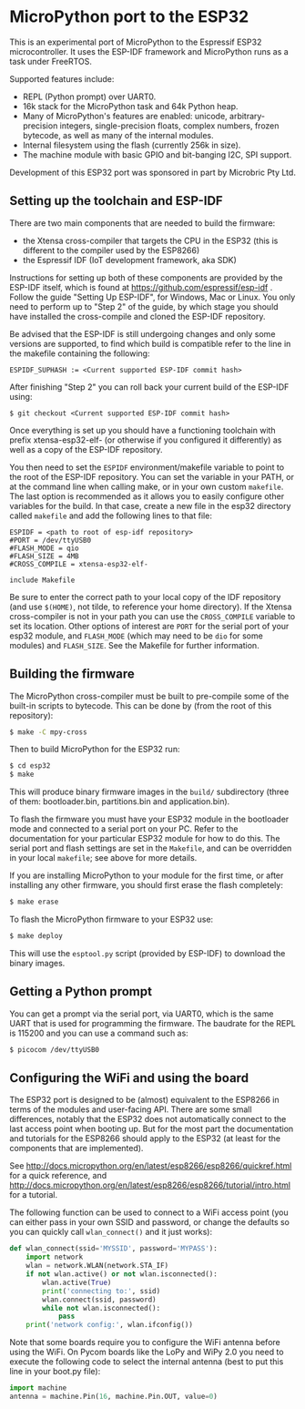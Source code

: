 MicroPython port to the ESP32
=============================

This is an experimental port of MicroPython to the Espressif ESP32
microcontroller.  It uses the ESP-IDF framework and MicroPython runs as
a task under FreeRTOS.

Supported features include:
- REPL (Python prompt) over UART0.
- 16k stack for the MicroPython task and 64k Python heap.
- Many of MicroPython's features are enabled: unicode, arbitrary-precision
  integers, single-precision floats, complex numbers, frozen bytecode, as
  well as many of the internal modules.
- Internal filesystem using the flash (currently 256k in size).
- The machine module with basic GPIO and bit-banging I2C, SPI support.

Development of this ESP32 port was sponsored in part by Microbric Pty Ltd.

Setting up the toolchain and ESP-IDF
------------------------------------

There are two main components that are needed to build the firmware:
- the Xtensa cross-compiler that targets the CPU in the ESP32 (this is
  different to the compiler used by the ESP8266)
- the Espressif IDF (IoT development framework, aka SDK)

Instructions for setting up both of these components are provided by the
ESP-IDF itself, which is found at https://github.com/espressif/esp-idf .
Follow the guide "Setting Up ESP-IDF", for Windows, Mac or Linux.  You
only need to perform up to "Step 2" of the guide, by which stage you
should have installed the cross-compile and cloned the ESP-IDF repository.
 
Be advised that the ESP-IDF is still undergoing changes and only some 
versions are supported, to find which build is compatible refer to the line 
in the makefile containing the following:
```
ESPIDF_SUPHASH := <Current supported ESP-IDF commit hash>
```
After finishing "Step 2" you can roll back your current build of 
the ESP-IDF using:
```
$ git checkout <Current supported ESP-IDF commit hash>
```
Once everything is set up you should have a functioning toolchain with
prefix xtensa-esp32-elf- (or otherwise if you configured it differently)
as well as a copy of the ESP-IDF repository.

You then need to set the `ESPIDF` environment/makefile variable to point to
the root of the ESP-IDF repository.  You can set the variable in your PATH,
or at the command line when calling make, or in your own custom `makefile`.
The last option is recommended as it allows you to easily configure other
variables for the build.  In that case, create a new file in the esp32
directory called `makefile` and add the following lines to that file:
```
ESPIDF = <path to root of esp-idf repository>
#PORT = /dev/ttyUSB0
#FLASH_MODE = qio
#FLASH_SIZE = 4MB
#CROSS_COMPILE = xtensa-esp32-elf-

include Makefile
```
Be sure to enter the correct path to your local copy of the IDF repository
(and use `$(HOME)`, not tilde, to reference your home directory).
If the Xtensa cross-compiler is not in your path you can use the
`CROSS_COMPILE` variable to set its location.  Other options of interest
are `PORT` for the serial port of your esp32 module, and `FLASH_MODE`
(which may need to be `dio` for some modules)
and `FLASH_SIZE`.  See the Makefile for further information.

Building the firmware
---------------------

The MicroPython cross-compiler must be built to pre-compile some of the
built-in scripts to bytecode.  This can be done by (from the root of
this repository):
```bash
$ make -C mpy-cross
```

Then to build MicroPython for the ESP32 run:
```bash
$ cd esp32
$ make
```
This will produce binary firmware images in the `build/` subdirectory
(three of them: bootloader.bin, partitions.bin and application.bin).

To flash the firmware you must have your ESP32 module in the bootloader
mode and connected to a serial port on your PC.  Refer to the documentation
for your particular ESP32 module for how to do this.  The serial port and
flash settings are set in the `Makefile`, and can be overridden in your
local `makefile`; see above for more details.

If you are installing MicroPython to your module for the first time, or
after installing any other firmware, you should first erase the flash
completely:
```bash
$ make erase
```

To flash the MicroPython firmware to your ESP32 use:
```bash
$ make deploy
```
This will use the `esptool.py` script (provided by ESP-IDF) to download the
binary images.

Getting a Python prompt
-----------------------

You can get a prompt via the serial port, via UART0, which is the same UART
that is used for programming the firmware.  The baudrate for the REPL is
115200 and you can use a command such as:
```bash
$ picocom /dev/ttyUSB0
```

Configuring the WiFi and using the board
----------------------------------------

The ESP32 port is designed to be (almost) equivalent to the ESP8266 in
terms of the modules and user-facing API.  There are some small differences,
notably that the ESP32 does not automatically connect to the last access
point when booting up.  But for the most part the documentation and tutorials
for the ESP8266 should apply to the ESP32 (at least for the components that
are implemented).

See http://docs.micropython.org/en/latest/esp8266/esp8266/quickref.html for
a quick reference, and http://docs.micropython.org/en/latest/esp8266/esp8266/tutorial/intro.html
for a tutorial.

The following function can be used to connect to a WiFi access point (you can
either pass in your own SSID and password, or change the defaults so you can
quickly call `wlan_connect()` and it just works):
```python
def wlan_connect(ssid='MYSSID', password='MYPASS'):
    import network
    wlan = network.WLAN(network.STA_IF)
    if not wlan.active() or not wlan.isconnected():
        wlan.active(True)
        print('connecting to:', ssid)
        wlan.connect(ssid, password)
        while not wlan.isconnected():
            pass
    print('network config:', wlan.ifconfig())
```

Note that some boards require you to configure the WiFi antenna before using
the WiFi.  On Pycom boards like the LoPy and WiPy 2.0 you need to execute the
following code to select the internal antenna (best to put this line in your
boot.py file):
```python
import machine
antenna = machine.Pin(16, machine.Pin.OUT, value=0)
```
